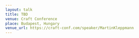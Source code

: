 ```yaml
---
layout: talk
title: TBD
venue: Craft Conference
place: Budapest, Hungary
venue_url: https://craft-conf.com/speaker/MartinKleppmann
---
```


